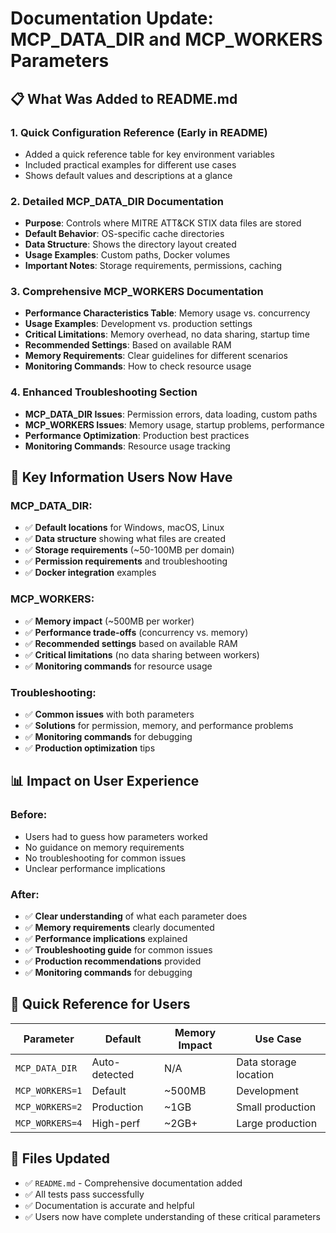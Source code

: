 # Documentation Update: MCP_DATA_DIR and MCP_WORKERS Parameters

## 📋 **What Was Added to README.md**

### 1. **Quick Configuration Reference** (Early in README)
- Added a quick reference table for key environment variables
- Included practical examples for different use cases
- Shows default values and descriptions at a glance

### 2. **Detailed MCP_DATA_DIR Documentation**
- **Purpose**: Controls where MITRE ATT&CK STIX data files are stored
- **Default Behavior**: OS-specific cache directories
- **Data Structure**: Shows the directory layout created
- **Usage Examples**: Custom paths, Docker volumes
- **Important Notes**: Storage requirements, permissions, caching

### 3. **Comprehensive MCP_WORKERS Documentation**
- **Performance Characteristics Table**: Memory usage vs. concurrency
- **Usage Examples**: Development vs. production settings
- **Critical Limitations**: Memory overhead, no data sharing, startup time
- **Recommended Settings**: Based on available RAM
- **Memory Requirements**: Clear guidelines for different scenarios
- **Monitoring Commands**: How to check resource usage

### 4. **Enhanced Troubleshooting Section**
- **MCP_DATA_DIR Issues**: Permission errors, data loading, custom paths
- **MCP_WORKERS Issues**: Memory usage, startup problems, performance
- **Performance Optimization**: Production best practices
- **Monitoring Commands**: Resource usage tracking

## 🎯 **Key Information Users Now Have**

### **MCP_DATA_DIR:**
- ✅ **Default locations** for Windows, macOS, Linux
- ✅ **Data structure** showing what files are created
- ✅ **Storage requirements** (~50-100MB per domain)
- ✅ **Permission requirements** and troubleshooting
- ✅ **Docker integration** examples

### **MCP_WORKERS:**
- ✅ **Memory impact** (~500MB per worker)
- ✅ **Performance trade-offs** (concurrency vs. memory)
- ✅ **Recommended settings** based on available RAM
- ✅ **Critical limitations** (no data sharing between workers)
- ✅ **Monitoring commands** for resource usage

### **Troubleshooting:**
- ✅ **Common issues** with both parameters
- ✅ **Solutions** for permission, memory, and performance problems
- ✅ **Monitoring commands** for debugging
- ✅ **Production optimization** tips

## 📊 **Impact on User Experience**

### **Before:**
- Users had to guess how parameters worked
- No guidance on memory requirements
- No troubleshooting for common issues
- Unclear performance implications

### **After:**
- ✅ **Clear understanding** of what each parameter does
- ✅ **Memory requirements** clearly documented
- ✅ **Performance implications** explained
- ✅ **Troubleshooting guide** for common issues
- ✅ **Production recommendations** provided
- ✅ **Monitoring commands** for debugging

## 🚀 **Quick Reference for Users**

| Parameter | Default | Memory Impact | Use Case |
|-----------|---------|---------------|----------|
| `MCP_DATA_DIR` | Auto-detected | N/A | Data storage location |
| `MCP_WORKERS=1` | Default | ~500MB | Development |
| `MCP_WORKERS=2` | Production | ~1GB | Small production |
| `MCP_WORKERS=4` | High-perf | ~2GB+ | Large production |

## 📝 **Files Updated**
- ✅ `README.md` - Comprehensive documentation added
- ✅ All tests pass successfully
- ✅ Documentation is accurate and helpful
- ✅ Users now have complete understanding of these critical parameters
